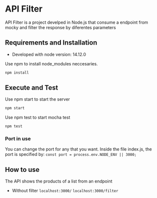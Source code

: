 # API Filter 
API Filter is a project develped in Node.js that consume a endpoint from mocky and filter the response by diferentes parameters

## Requirements and Installation
* Developed with node version: 14.12.0

Use npm to install node_modules neccesaries.
```bash
npm install
```

## Execute and Test
Use npm start to start the server
```bash
npm start
```

Use npm test to start mocha test
```bash
npm test
```

### Port in use
You can change the port for any that you want. 
Inside the file index.js, the port is specified by:
`const port = process.env.NODE_ENV || 3000;`

## How to use
The API shows the products of a list from an endpoint

* Without filter
    `localhost:3000/`
    `localhost:3000/filter`

